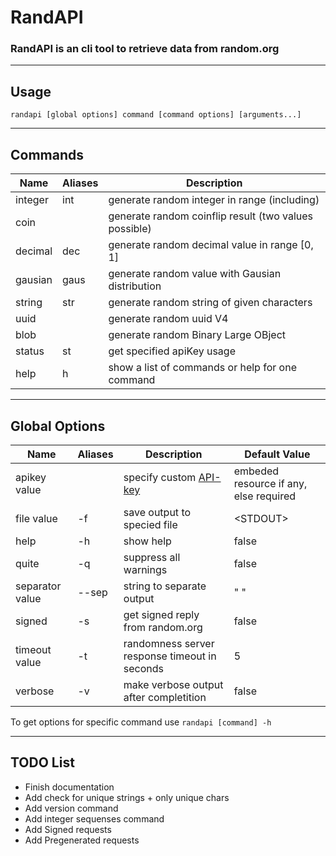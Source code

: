 # RandAPI
### RandAPI is an cli tool to retrieve data from random.org

---

## Usage
```
randapi [global options] command [command options] [arguments...]
```

---

## Commands

| Name    | Aliases | Description                                           |
| ------- | ------- | ----------------------------------------------------- |
| integer | int     | generate random integer in range (including)          |
| coin    |         | generate random coinflip result (two values possible) |
| decimal | dec     | generate random decimal value in range [0, 1]         |
| gausian | gaus    | generate random value with Gausian distribution       |
| string  | str     | generate random string of given characters            |
| uuid    |         | generate random uuid V4                               |
| blob    |         | generate random Binary Large OBject                   |
| status  | st      | get specified apiKey usage                            |
| help    | h       | show a list of commands or help for one command       |

---

## Global Options

| Name            | Aliases | Description                                               | Default Value                          |
| --------------- | ------- | --------------------------------------------------------- | -------------------------------------- |
| apikey value    |         | specify custom [API-key](https://api.random.org/api-keys) | embeded resource if any, else required |
| file value      | -f      | save output to specied file                               | \<STDOUT\>                             |
| help            | -h      | show help                                                 | false                                  |
| quite           | -q      | suppress all warnings                                     | false                                  |
| separator value | --sep   | string to separate output                                 | " "                                    |
| signed          | -s      | get signed reply from random.org                          | false                                  |
| timeout value   | -t      | randomness server response timeout in seconds             | 5                                      |
| verbose         | -v      | make verbose output after completition                    | false                                  |

To get options for specific command use `randapi [command] -h`

---

## TODO List

- Finish documentation
- Add check for unique strings + only unique chars
- Add version command
- Add integer sequenses command
- Add Signed requests
- Add Pregenerated requests
